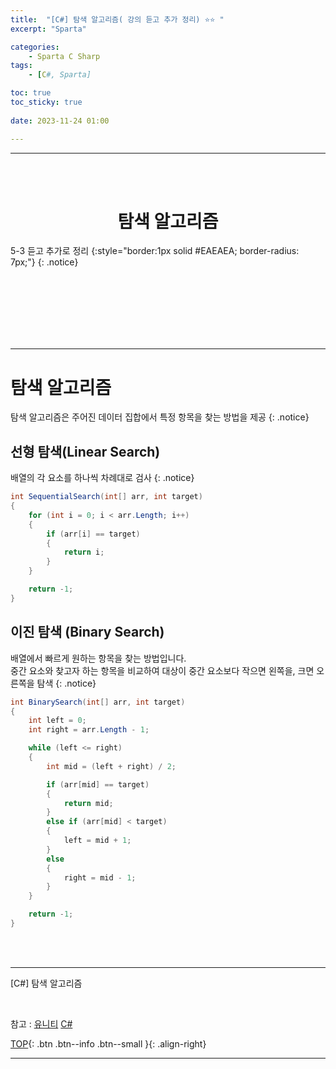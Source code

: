 ```yaml
---
title:  "[C#] 탐색 알고리즘( 강의 듣고 추가 정리) ⭐⭐ "
excerpt: "Sparta"

categories:
    - Sparta C Sharp
tags:
    - [C#, Sparta]

toc: true
toc_sticky: true
 
date: 2023-11-24 01:00

---
```

- - -
<BR><BR>

<center><H1> 탐색 알고리즘    </H1></center>
5-3 듣고 추가로 정리
{:style="border:1px solid #EAEAEA; border-radius: 7px;"}
{: .notice}

<br><br><br><br><br><br>
- - - 


# 탐색 알고리즘
탐색 알고리즘은 주어진 데이터 집합에서 특정 항목을 찾는 방법을 제공
{: .notice} 
## 선형 탐색(Linear Search)
배열의 각 요소를 하나씩 차례대로 검사
{: .notice} 

<div class="notice--primary" markdown="1"> 

```c# 
int SequentialSearch(int[] arr, int target)
{
    for (int i = 0; i < arr.Length; i++)
    {
        if (arr[i] == target)
        {
            return i;
        }
    }

    return -1;
}
```
</div>

## 이진 탐색 (Binary Search)
배열에서 빠르게 원하는 항목을 찾는 방법입니다.  
중간 요소와 찾고자 하는 항목을 비교하여 대상이 중간 요소보다 작으면 왼쪽을, 크면 오른쪽을 탐색
{: .notice} 

<div class="notice--primary" markdown="1"> 

```c# 
int BinarySearch(int[] arr, int target)
{
    int left = 0;
    int right = arr.Length - 1;

    while (left <= right)
    {
        int mid = (left + right) / 2;

        if (arr[mid] == target)
        {
            return mid;
        }
        else if (arr[mid] < target)
        {
            left = mid + 1;
        }
        else
        {
            right = mid - 1;
        }
    }

    return -1;
}
```
</div>

<br><br>
- - - 

[C#] 탐색 알고리즘

<br>

참고 : [유니티](https://docs.unity3d.com/kr/)  [C#](https://learn.microsoft.com/ko-kr/dotnet/csharp/)  

[TOP](#){: .btn .btn--info .btn--small }{: .align-right}
<br>
- - -
